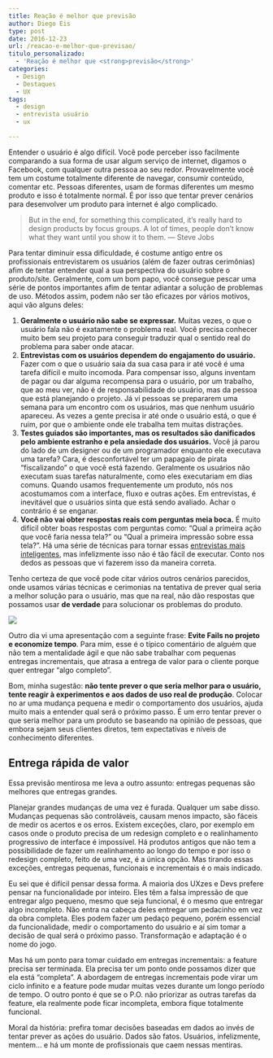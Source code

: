```yaml
---
title: Reação é melhor que previsão
author: Diego Eis
type: post
date: 2016-12-23
url: /reacao-e-melhor-que-previsao/
titulo_personalizado:
  - 'Reação é melhor que <strong>previsão</strong>'
categories:
  - Design
  - Destaques
  - UX
tags:
  - design
  - entrevista usuário
  - ux

---
```

Entender o usuário é algo difícil. Você pode perceber isso facilmente comparando a sua forma de usar algum serviço de internet, digamos o Facebook, com qualquer outra pessoa ao seu redor. Provavelmente você tem um costume totalmente diferente de navegar, consumir conteúdo, comentar etc. Pessoas diferentes, usam de formas diferentes um mesmo produto e isso é totalmente normal. É por isso que tentar prever cenários para desenvolver um produto para internet é algo complicado.

> But in the end, for something this complicated, it&#8217;s really hard to design products by focus groups. A lot of times, people don&#8217;t know what they want until you show it to them. &#8212; Steve Jobs 

Para tentar diminuir essa dificuldade, é costume antigo entre os profissionais entrevistarem os usuários (além de fazer outras cerimônias) afim de tentar entender qual a sua perspectiva do usuário sobre o produto/site. Geralmente, com um bom papo, você consegue pescar uma série de pontos importantes afim de tentar adiantar a solução de problemas de uso. Métodos assim, podem não ser tão eficazes por vários motivos, aqui vão alguns deles:

  1. **Geralmente o usuário não sabe se expressar.** Muitas vezes, o que o usuário fala não é exatamente o problema real. Você precisa conhecer muito bem seu projeto para conseguir traduzir qual o sentido real do problema para saber onde atacar.
  2. **Entrevistas com os usuários dependem do engajamento do usuário.** Fazer com o que o usuário saia da sua casa para ir até você é uma tarefa difícil e muito incomoda. Para compensar isso, alguns inventam de pagar ou dar alguma recompensa para o usuário, por um trabalho, que ao meu ver, não é de responsabilidade do usuário, mas da pessoa que está planejando o projeto. Já vi pessoas se prepararem uma semana para um encontro com os usuários, mas que nenhum usuário apareceu. As vezes a gente precisa ir até onde o usuário está, o que é ruim, por que o ambiente onde ele trabalha tem muitas distrações.
  3. **Testes guiados são importantes, mas os resultados são danificados pelo ambiente estranho e pela ansiedade dos usuários.** Você já parou do lado de um designer ou de um programador enquanto ele executava uma tarefa? Cara, é desconfortável ter um papagaio de pirata &#8220;fiscalizando&#8221; o que você está fazendo. Geralmente os usuários não executam suas tarefas naturalmente, como eles executariam em dias comuns. Quando usamos frequentemente um produto, nós nos acostumamos com a interface, fluxo e outras ações. Em entrevistas, é inevitável que o usuários sinta que está sendo avaliado. Achar o contrário é se enganar. 
  4. **Você não vai obter respostas reais com perguntas meia boca.** É muito difícil obter boas respostas com perguntas como: &#8220;Qual a primeira ação que você faria nessa tela?&#8221; ou &#8220;Qual a primeira impressão sobre essa tela?&#8221;. Há uma série de técnicas para tornar essas [entrevistas mais inteligentes][1], mas infelizmente isso não é tão fácil de executar. Conto nos dedos as pessoas que vi fazerem isso da maneira correta.

Tenho certeza de que você pode citar vários outros cenários parecidos, onde usamos várias técnicas e cerimonias na tentativa de prever qual seria a melhor solução para o usuário, mas que na real, não dão respostas que possamos usar **de verdade** para solucionar os problemas do produto.

![][2]

Outro dia vi uma apresentação com a seguinte frase: **Evite Fails no projeto e economize tempo**. Para mim, esse é o típico comentário de alguém que não tem a mentalidade ágil e que não sabe trabalhar com pequenas entregas incrementais, que atrasa a entrega de valor para o cliente porque quer entregar &#8220;algo completo&#8221;.

Bom, minha sugestão: **não tente prever o que seria melhor para o usuário, tente reagir à experimentos e aos dados de uso real de produção**. Colocar no ar uma mudança pequena e medir o comportamento dos usuários, ajuda muito mais a entender qual será o próximo passo. É um erro tentar prever o que seria melhor para um produto se baseando na opinião de pessoas, que embora sejam seus clientes diretos, tem expectativas e níveis de conhecimento diferentes.

## Entrega rápida de valor

Essa previsão mentirosa me leva a outro assunto: entregas pequenas são melhores que entregas grandes.
  
Planejar grandes mudanças de uma vez é furada. Qualquer um sabe disso. Mudanças pequenas são controláveis, causam menos impacto, são fáceis de medir os acertos e os erros. Existem exceções, claro, por exemplo em casos onde o produto precisa de um redesign completo e o realinhamento progressivo de interface é impossível. Há produtos antigos que não tem a possibilidade de fazer um realinhamento ao longo do tempo e por isso o redesign completo, feito de uma vez, é a única opção. Mas tirando essas exceções, entregas pequenas, funcionais e incrementais é o mais indicado.

Eu sei que é difícil pensar dessa forma. A maioria dos UXzes e Devs prefere pensar na funcionalidade por inteiro. Eles têm a falsa impressão de que entregar algo pequeno, mesmo que seja funcional, é o mesmo que entregar algo incompleto. Não entra na cabeça deles entregar um pedacinho em vez da obra completa. Eles podem fazer um pedaço pequeno, porém essencial da funcionalidade, medir o comportamento do usuário e aí sim tomar a decisão de qual será o próximo passo. Transformação e adaptação é o nome do jogo.

Mas há um ponto para tomar cuidado em entregas incrementais: a feature precisa ser terminada. Ela precisa ter um ponto onde possamos dizer que ela está &#8220;completa&#8221;. A abordagem de entregas incrementais pode virar um ciclo infinito e a feature pode mudar muitas vezes durante um longo período de tempo. O outro ponto é que se o P.O. não priorizar as outras tarefas da feature, ela realmente pode ficar incompleta, embora fique totalmente funcional.

Moral da história: prefira tomar decisões baseadas em dados ao invés de tentar prever as ações do usuário. Dados são fatos. Usuários, infelizmente, mentem&#8230; e há um monte de profissionais que caem nessas mentiras.

 [1]: http://www.uxdesign.blog.br/pesquisa-com-usuarios/perguntas-a-serem-evitadas-em-pesquisa-com-usuarios/
 [2]: http://gifimgs.com/res/1216/585c791fb62d8123354586.gif